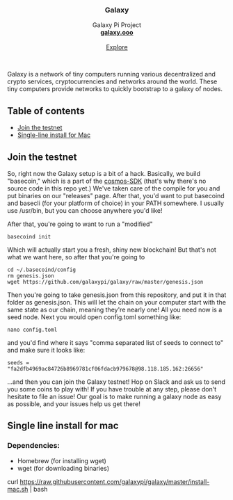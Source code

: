 <p align="center">
  <br/>

  <h3 align="center">Galaxy</h3>

  <p align="center">
    Galaxy Pi Project
    <br/>
    <a href="http://galaxy.ooo"><strong>galaxy.ooo</strong></a>
    <br/>
    <br/>
    <a href="https://github.com/galaxypi/">Explore</a>
  </p>
</p>

<br/>

Galaxy is a network of tiny computers running various decentralized and crypto services, cryptocurrencies and networks around the world. These tiny computers provide networks to quickly bootstrap to a galaxy of nodes.

## Table of contents

- [Join the testnet](#join-the-testnet)
- [Single-line install for Mac](#single-line-install-for-mac)

## Join the testnet
So, right now the Galaxy setup is a bit of a hack.  Basically, we build "basecoin," which is a part of the [cosmos-SDK](https://github.com/cosmos/cosmos-sdk) (that's why there's no source code in this repo yet.)  We've taken care of the compile for you and put binaries on our "releases" page.  After that, you'd want to put basecoind and basecli (for your platform of choice) in your PATH somewhere.  I usually use /usr/bin, but you can choose anywhere you'd like!

After that, you're going to want to run a "modified"

```
basecoind init
```

Which will actually start you a fresh, shiny new blockchain!  But that's not what we want here, so after that you're going to

```
cd ~/.basecoind/config
rm genesis.json
wget https://github.com/galaxypi/galaxy/raw/master/genesis.json
```

Then you're going to take genesis.json from this repository, and put it in that folder as genesis.json.  This will let the chain on your computer start with the same state as our chain, meaning they're nearly one!  All you need now is a seed node.  Next you would open config.toml something like:

```
nano config.toml
```

and you'd find where it says "comma separated list of seeds to connect to" and make sure it looks like:

```
seeds = "fa2dfb4969ac84726b8969781cf06fdacb979678@98.118.185.162:26656"
```

...and then you can join the Galaxy testnet!  Hop on Slack and ask us to send you some coins to play with!  If you have trouble at any step, please don't hesitate to file an issue!  Our goal is to make running a galaxy node as easy as possible, and your issues help us get there!

## Single line install for mac

### Dependencies:
* Homebrew (for installing wget)
* wget (for downloading binaries)

curl https://raw.githubusercontent.com/galaxypi/galaxy/master/install-mac.sh | bash
